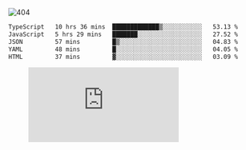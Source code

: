 ![404](https://user-images.githubusercontent.com/378023/89412096-6f759d80-d761-11ea-8c57-84b30ef3f2b1.png)

<!--START_SECTION:waka-->

```txt
TypeScript   10 hrs 36 mins  █████████████▒░░░░░░░░░░░   53.13 %
JavaScript   5 hrs 29 mins   ███████░░░░░░░░░░░░░░░░░░   27.52 %
JSON         57 mins         █▒░░░░░░░░░░░░░░░░░░░░░░░   04.83 %
YAML         48 mins         █░░░░░░░░░░░░░░░░░░░░░░░░   04.05 %
HTML         37 mins         ▓░░░░░░░░░░░░░░░░░░░░░░░░   03.09 %
```

<!--END_SECTION:waka-->
<figure><embed src="https://wakatime.com/share/@018b853e-267a-435d-a858-33e2b098b9d7/f3c3aa68-553a-4373-a9f9-2d456f62f780.svg"></embed></figure>
